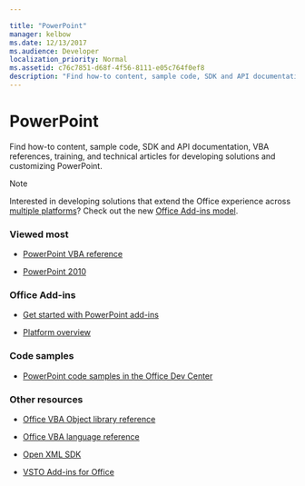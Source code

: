 ```yaml
---

title: "PowerPoint"
manager: kelbow
ms.date: 12/13/2017
ms.audience: Developer
localization_priority: Normal
ms.assetid: c76c7851-d68f-4f56-8111-e05c764f0ef8
description: "Find how-to content, sample code, SDK and API documentation, VBA references, training, and technical articles for developing solutions and customizing PowerPoint."
---
```


# PowerPoint

Find how-to content, sample code, SDK and API documentation, VBA references, training, and technical articles for developing solutions and customizing PowerPoint.
  
> [!NOTE]
> Interested in developing solutions that extend the Office experience across [multiple platforms](https://docs.microsoft.com/en-us/office/dev/add-ins/overview/office-add-in-availability)? Check out the new [Office Add-ins model](https://docs.microsoft.com/en-us/office/dev/add-ins/). 
  
### Viewed most
  
- [PowerPoint VBA reference](https://msdn.microsoft.com/EN-US/library/ee861525.aspx)
  
- [PowerPoint 2010](https://msdn.microsoft.com/en-us/library/cc313152%28v=office.12%29.aspx)
  
### Office Add-ins
  
- [Get started with PowerPoint add-ins](https://docs.microsoft.com/en-us/office/dev/add-ins/quickstarts/powerpoint-quickstart)
  
- [Platform overview](https://docs.microsoft.com/en-us/office/dev/add-ins/overview/office-add-ins)
  
### Code samples
  
- [PowerPoint code samples in the Office Dev Center](https://dev.office.com/code-samples#?filters=powerpoint)
  
### Other resources

- [Office VBA Object library reference](https://msdn.microsoft.com/en-us/VBA/Office-Shared-VBA/articles/office-vba-object-library-reference)

- [Office VBA language reference](https://msdn.microsoft.com/en-us/VBA/VBA-Language-Reference) 

- [Open XML SDK](https://msdn.microsoft.com/en-us/library/bb448854.aspx)

- [VSTO Add-ins for Office](https://msdn.microsoft.com/en-us/library/jj620922.aspx)
  
